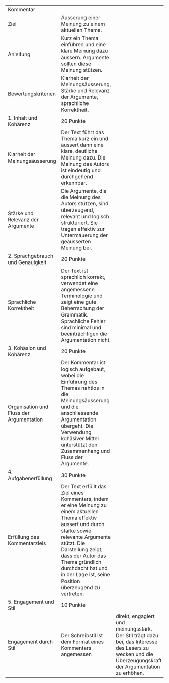 |                                          |                                                                                                                                                                                                                                                                                                       |                                                                                                                                                          |
| ---------------------------------------- | ----------------------------------------------------------------------------------------------------------------------------------------------------------------------------------------------------------------------------------------------------------------------------------------------------- | -------------------------------------------------------------------------------------------------------------------------------------------------------- |
| Kommentar                                |                                                                                                                                                                                                                                                                                                       |                                                                                                                                                          |
| Ziel                                     | Äusserung einer Meinung zu einem aktuellen Thema.                                                                                                                                                                                                                                                     |                                                                                                                                                          |
| Anleitung                                | Kurz ein Thema einführen und eine klare Meinung dazu äussern. Argumente sollten diese Meinung stützen.                                                                                                                                                                                                |                                                                                                                                                          |
| Bewertungskriterien                      | Klarheit der Meinungsäusserung, Stärke und Relevanz der Argumente, sprachliche Korrektheit.                                                                                                                                                                                                           |                                                                                                                                                          |
| 1. Inhalt und Kohärenz                   | 20 Punkte                                                                                                                                                                                                                                                                                             |                                                                                                                                                          |
| Klarheit der Meinungsäusserung           | Der Text führt das Thema kurz ein und äussert dann eine klare, deutliche Meinung dazu. Die Meinung des Autors ist eindeutig und durchgehend erkennbar.                                                                                                                                                |                                                                                                                                                          |
| Stärke und Relevanz der Argumente        | Die Argumente, die die Meinung des Autors stützen, sind überzeugend, relevant und logisch strukturiert. Sie tragen effektiv zur Untermauerung der geäusserten Meinung bei.                                                                                                                            |                                                                                                                                                          |
| 2. Sprachgebrauch und Genauigkeit        | 20 Punkte                                                                                                                                                                                                                                                                                             |                                                                                                                                                          |
| Sprachliche Korrektheit                  | Der Text ist sprachlich korrekt, verwendet eine angemessene Terminologie und zeigt eine gute Beherrschung der Grammatik. Sprachliche Fehler sind minimal und beeinträchtigen die Argumentation nicht.                                                                                                 |                                                                                                                                                          |
| 3. Kohäsion und Kohärenz                 | 20 Punkte                                                                                                                                                                                                                                                                                             |                                                                                                                                                          |
| Organisation und Fluss der Argumentation | Der Kommentar ist logisch aufgebaut, wobei die Einführung des Themas nahtlos in die Meinungsäusserung und die anschliessende Argumentation übergeht. Die Verwendung kohäsiver Mittel unterstützt den Zusammenhang und Fluss der Argumente.                                                            |                                                                                                                                                          |
| 4. Aufgabenerfüllung                     | 30 Punkte                                                                                                                                                                                                                                                                                             |                                                                                                                                                          |
| Erfüllung des Kommentarziels             | Der Text erfüllt das Ziel eines Kommentars, indem er eine Meinung zu einem aktuellen Thema effektiv äussert und durch starke sowie relevante Argumente stützt. Die Darstellung zeigt, dass der Autor das Thema gründlich durchdacht hat und in der Lage ist, seine Position überzeugend zu vertreten. |                                                                                                                                                          |
| 5. Engagement und Stil                   | 10 Punkte                                                                                                                                                                                                                                                                                             |                                                                                                                                                          |
| Engagement durch Stil                    | Der Schreibstil ist dem Format eines Kommentars angemessen                                                                                                                                                                                                                                            | direkt, engagiert und meinungsstark. Der Stil trägt dazu bei, das Interesse des Lesers zu wecken und die Überzeugungskraft der Argumentation zu erhöhen. |